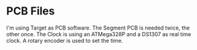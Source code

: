 # PCB Files

I'm using Target as PCB software. The Segment PCB is needed twice, the other once. The Clock is using an ATMega328P and a DS1307 as real time clock. A rotary encoder is used to set the time.
